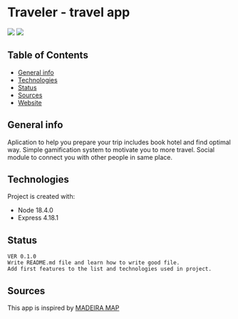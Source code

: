 # Traveler - travel app

<img src="https://img.shields.io/badge/Version-0.1.0-green" /> <a target="blank" href="#"><img src="https://img.shields.io/badge/Website-Offline-red" /></a>

## Table of Contents

* [General info](#general-info)
* [Technologies](#technologies)
* [Status](#status)
* [Sources](#sources)
* [Website](#)

## General info

Aplication to help you prepare your trip includes book hotel and find optimal way. Simple gamification system to motivate you to more travel. Social module to connect you with other people in same place.

## Technologies

Project is created with:
- Node 18.4.0
- Express 4.18.1

## Status

```
VER 0.1.0
Write README.md file and learn how to write good file. 
Add first features to the list and technologies used in project.
```

## Sources

This app is inspired by [MADEIRA MAP](https://madeira-travel.madere-leguide.com/interactive-map-madeira)